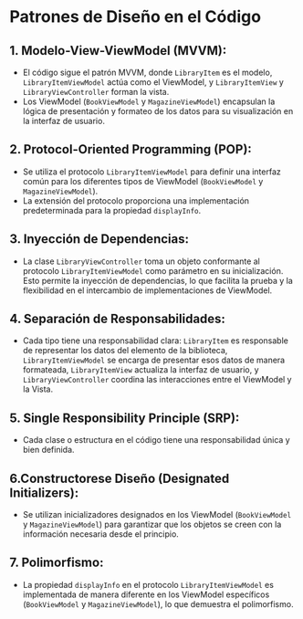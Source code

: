 # Patrones de Diseño en el Código

## 1. Modelo-View-ViewModel (MVVM):

- El código sigue el patrón MVVM, donde `LibraryItem` es el modelo, `LibraryItemViewModel` actúa como el ViewModel, y `LibraryItemView` y `LibraryViewController` forman la vista.
- Los ViewModel (`BookViewModel` y `MagazineViewModel`) encapsulan la lógica de presentación y formateo de los datos para su visualización en la interfaz de usuario.

## 2. Protocol-Oriented Programming (POP):

- Se utiliza el protocolo `LibraryItemViewModel` para definir una interfaz común para los diferentes tipos de ViewModel (`BookViewModel` y `MagazineViewModel`).
- La extensión del protocolo proporciona una implementación predeterminada para la propiedad `displayInfo`.

## 3. Inyección de Dependencias:

- La clase `LibraryViewController` toma un objeto conformante al protocolo `LibraryItemViewModel` como parámetro en su inicialización. Esto permite la inyección de dependencias, lo que facilita la prueba y la flexibilidad en el intercambio de implementaciones de ViewModel.

## 4. Separación de Responsabilidades:

- Cada tipo tiene una responsabilidad clara: `LibraryItem` es responsable de representar los datos del elemento de la biblioteca, `LibraryItemViewModel` se encarga de presentar esos datos de manera formateada, `LibraryItemView` actualiza la interfaz de usuario, y `LibraryViewController` coordina las interacciones entre el ViewModel y la Vista.

## 5. Single Responsibility Principle (SRP):

- Cada clase o estructura en el código tiene una responsabilidad única y bien definida.

## 6.Constructorese Diseño (Designated Initializers):

- Se utilizan inicializadores designados en los ViewModel (`BookViewModel` y `MagazineViewModel`) para garantizar que los objetos se creen con la información necesaria desde el principio.

## 7. Polimorfismo:

- La propiedad `displayInfo` en el protocolo `LibraryItemViewModel` es implementada de manera diferente en los ViewModel específicos (`BookViewModel` y `MagazineViewModel`), lo que demuestra el polimorfismo.


